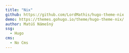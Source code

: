 ```yaml
---
title: "Nix"
github: https://github.com/LordMathis/hugo-theme-nix
demo: https://themes.gohugo.io/theme/hugo-theme-nix/
author: Matúš Námešný
ssg:
  - Hugo
cms:
  - No Cms
---
```

